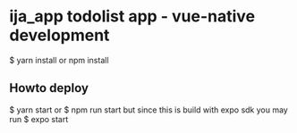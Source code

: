 # ija_app todolist app - vue-native development
$ yarn install or npm install

## Howto deploy 
$ yarn start or $ npm run start but since this is build with expo sdk you may run $ expo start
